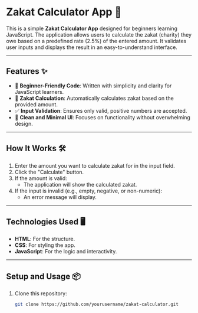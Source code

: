 # Zakat Calculator App 🕌

This is a simple **Zakat Calculator App** designed for beginners learning JavaScript. The application allows users to calculate the zakat (charity) they owe based on a predefined rate (2.5%) of the entered amount. It validates user inputs and displays the result in an easy-to-understand interface.

---

## Features ✨

- 🚀 **Beginner-Friendly Code**: Written with simplicity and clarity for JavaScript learners.
- 🔢 **Zakat Calculation**: Automatically calculates zakat based on the provided amount.
- ✅ **Input Validation**: Ensures only valid, positive numbers are accepted.
- 🎨 **Clean and Minimal UI**: Focuses on functionality without overwhelming design.

---

## How It Works 🛠️

1. Enter the amount you want to calculate zakat for in the input field.
2. Click the "Calculate" button.
3. If the amount is valid:
   - The application will show the calculated zakat.
4. If the input is invalid (e.g., empty, negative, or non-numeric):
   - An error message will display.

---

## Technologies Used 🖥️

- **HTML**: For the structure.
- **CSS**: For styling the app.
- **JavaScript**: For the logic and interactivity.

---

## Setup and Usage 📦

1. Clone this repository:
   ```bash
   git clone https://github.com/yourusername/zakat-calculator.git

